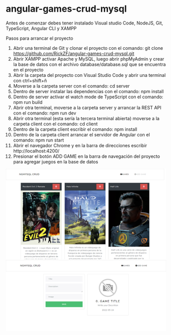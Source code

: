 # angular-games-crud-mysql
Antes de comenzar debes tener instalado Visual studio Code, NodeJS, Git, TypeScript, Angular CLI y XAMPP

Pasos para arrancar el proyecto
1) Abrir una terminal de Git y clonar el proyecto con el comando: git clone https://github.com/RickZF/angular-games-crud-mysql.git
2) Abrir XAMPP activar Apache y MySQL, luego abrir phpMyAdmin y crear la base de datos con el archivo database/database.sql que se encuentra en el proyecto
3) Abrir la carpeta del proyecto con Visual Studio Code y abrir una terminal con ctrl+shift+ñ
4) Moverse a la carpeta server con el comando: cd server
5) Dentro de server instalar las dependencias con el comando: npm install 
6) Dentro de server activar el watch mode de TypeScript con el comando: npm run build
7) Abrir otra terminal, moverse a la carpeta server y arrancar la REST API con el comando: npm run dev
8) Abrir otra terminal (esta sería la tercera terminal abierta) moverse a la carpeta client con el comando: cd client
9) Dentro de la carpeta client escribir el comando: npm install
10) Dentro de la carpeta client arrancar el servidor de Angular con el comando: npm run start
11) Abrir el navegador Chrome y en la barra de direcciones escribir http://localhost:4200/
12) Presionar el botón ADD GAME en la barra de navegación del proyecto para agregar juegos en la base de datos

![](docs/screenshot.png)
![](docs/screenshot2.png)
